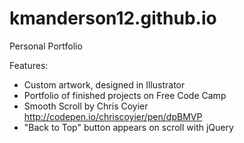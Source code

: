 # kmanderson12.github.io
Personal Portfolio

Features:
- Custom artwork, designed in Illustrator
- Portfolio of finished projects on Free Code Camp
- Smooth Scroll by Chris Coyier http://codepen.io/chriscoyier/pen/dpBMVP
- "Back to Top" button appears on scroll with jQuery
